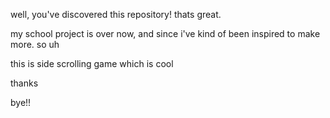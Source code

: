 well, you've discovered this repository!
thats great.

my school project is over now, and since i've kind of been inspired to make more.
so uh

this is side scrolling game which is cool

thanks

bye!!
